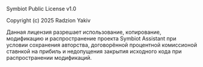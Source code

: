 
Symbiot Public License v1.0

Copyright (c) 2025 Radzion Yakiv

Данная лицензия разрешает использование, копирование, модификацию и распространение проекта Symbiot Assistant при условии сохранения авторства, договорённой процентной комиссионой ставнкой на прибиль и недопущения закрытия исходного кода при распространении модификаций.
